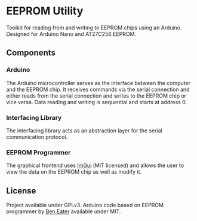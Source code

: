 # EEPROM Utility

Toolkit for reading from and writing to EEPROM chips using an Arduino. Designed for Arduino Nano and AT27C256 EEPROM.

## Components

### Arduino

The Arduino microcontroller serves as the interface between the computer and the EEPROM chip. It receives commands via the serial connection and either reads from the serial connection and writes to the EEPROM chip or vice versa. Data reading and writing is sequential and starts at address 0.

### Interfacing Library

The interfacing library acts as an abstraction layer for the serial communication protocol.

### EEPROM Programmer

The graphical frontend uses [ImGui](https://github.com/ocornut/imgui) (MIT licensed) and allows the user to view the data on the EEPROM chip as well as modify it.

## License

Project available under GPLv3. Arduino code based on EEPROM programmer by [Ben Eater](https://github.com/beneater/eeprom-programmer) available under MIT.
